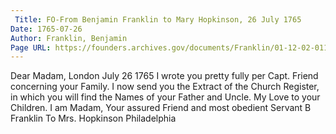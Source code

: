 ```yaml
---
 Title: FO-From Benjamin Franklin to Mary Hopkinson, 26 July 1765
Date: 1765-07-26
Author: Franklin, Benjamin
Page URL: https://founders.archives.gov/documents/Franklin/01-12-02-0116
---
```


Dear Madam,
London July 26 1765
I wrote you pretty fully per Capt. Friend concerning your Family. I now send you the Extract of the Church Register, in which you will find the Names of your Father and Uncle.
My Love to your Children. I am Madam, Your assured Friend and most obedient Servant
B Franklin
To Mrs. Hopkinson Philadelphia

